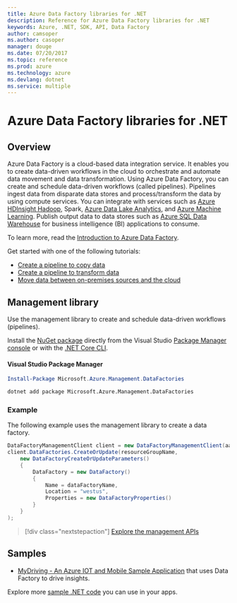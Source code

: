 ```yaml
---
title: Azure Data Factory libraries for .NET
description: Reference for Azure Data Factory libraries for .NET
keywords: Azure, .NET, SDK, API, Data Factory
author: camsoper
ms.author: casoper
manager: douge
ms.date: 07/20/2017
ms.topic: reference
ms.prod: azure
ms.technology: azure
ms.devlang: dotnet
ms.service: multiple
---
```


# Azure Data Factory libraries for .NET

## Overview

Azure Data Factory is a cloud-based data integration service. It enables you to create data-driven workflows in the cloud to orchestrate and automate data movement and data transformation. Using Azure Data Factory, you can create and schedule data-driven workflows (called pipelines). Pipelines ingest data from disparate data stores and process/transform the data by using compute services. You can integrate with services such as [Azure HDInsight Hadoop](/hdinsight/), Spark, [Azure Data Lake Analytics](/data-lake-analytics/), and [Azure Machine Learning](/machine-learning). Publish output data to data stores such as [Azure SQL Data Warehouse](/sql-data-warehouse) for business intelligence (BI) applications to consume.

To learn more, read the [Introduction to Azure Data Factory](/data-factory/data-factory-introduction).

Get started with one of the following tutorials:

* [Create a pipeline to copy data](/data-factory/data-factory-copy-data-from-azure-blob-storage-to-sql-database)
* [Create a pipeline to transform data](/data-factory/data-factory-build-your-first-pipeline)
* [Move data between on-premises sources and the cloud](/data-factory/data-factory-move-data-between-onprem-and-cloud)

## Management library

Use the management library to create and schedule data-driven workflows (pipelines).

Install the [NuGet package](https://www.nuget.org/packages/Microsoft.Azure.Management.DataFactories) directly from the Visual Studio [Package Manager console][PackageManager] or with the [.NET Core CLI][DotNetCLI].

#### Visual Studio Package Manager

```powershell
Install-Package Microsoft.Azure.Management.DataFactories
```

```bash
dotnet add package Microsoft.Azure.Management.DataFactories
```

### Example

The following example uses the management library to create a data factory.

```csharp
DataFactoryManagementClient client = new DataFactoryManagementClient(aadTokenCredentials, resourceManagerUri);
client.DataFactories.CreateOrUpdate(resourceGroupName,
    new DataFactoryCreateOrUpdateParameters()
    {
        DataFactory = new DataFactory()
        {
            Name = dataFactoryName,
            Location = "westus",
            Properties = new DataFactoryProperties()
        }
    }
);
```

> [!div class="nextstepaction"]
> [Explore the management APIs](/dotnet/api/overview/azure/datafactories/management)

## Samples

* [MyDriving - An Azure IOT and Mobile Sample Application](https://azure.microsoft.com/en-us/resources/samples/mydriving/) that uses Data Factory to drive insights.

Explore more [sample .NET code](https://azure.microsoft.com/resources/samples/?platform=dotnet) you can use in your apps.

[PackageManager]: https://docs.microsoft.com/nuget/tools/package-manager-console
[DotNetCLI]: https://docs.microsoft.com/dotnet/core/tools/dotnet-add-package
